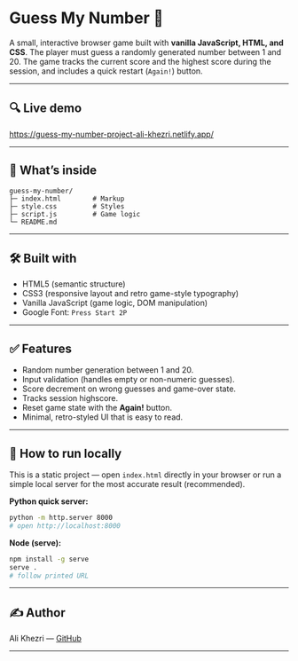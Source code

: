 # Guess My Number 🎯

A small, interactive browser game built with **vanilla JavaScript, HTML, and CSS**. The player must guess a randomly generated number between 1 and 20. The game tracks the current score and the highest score during the session, and includes a quick restart (`Again!`) button.

---

## 🔍 Live demo

https://guess-my-number-project-ali-khezri.netlify.app/

---

## 🧩 What’s inside

```
guess-my-number/
├─ index.html        # Markup
├─ style.css         # Styles
├─ script.js         # Game logic
└─ README.md
```

---

## 🛠 Built with

* HTML5 (semantic structure)
* CSS3 (responsive layout and retro game-style typography)
* Vanilla JavaScript (game logic, DOM manipulation)
* Google Font: `Press Start 2P`

---

## ✅ Features

* Random number generation between 1 and 20.
* Input validation (handles empty or non-numeric guesses).
* Score decrement on wrong guesses and game-over state.
* Tracks session highscore.
* Reset game state with the **Again!** button.
* Minimal, retro-styled UI that is easy to read.

---

## 🚀 How to run locally

This is a static project — open `index.html` directly in your browser or run a simple local server for the most accurate result (recommended).

**Python quick server:**

```bash
python -m http.server 8000
# open http://localhost:8000
```

**Node (serve):**

```bash
npm install -g serve
serve .
# follow printed URL
```

---

## ✍️ Author

Ali Khezri — [GitHub](https://github.com/ali-khezri)

---

